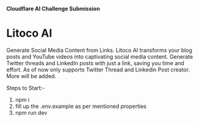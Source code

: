 #### Cloudflare AI Challenge Submission

# Litoco AI

Generate Social Media Content from Links. Litoco AI transforms your blog posts and YouTube videos into captivating social media content. Generate Twitter threads and LinkedIn posts with just a link, saving you time and effort. As of now only supports Twitter Thread and Linkedin Post creator. More will be added.

Steps to Start:-

1. npm i
2. fill up the .env.example as per mentioned properties
3. npm run dev